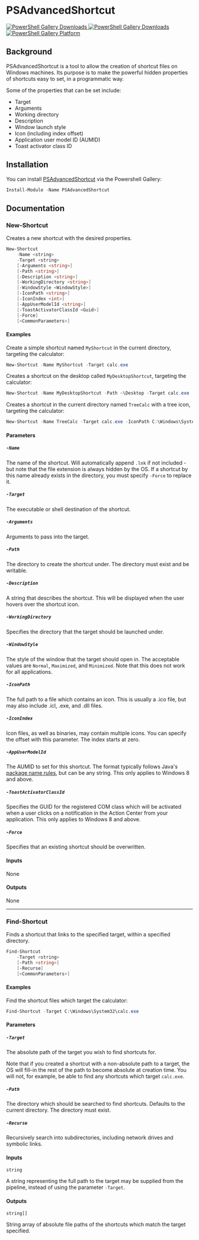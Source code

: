 # PSAdvancedShortcut

[![PowerShell Gallery Downloads](https://img.shields.io/powershellgallery/v/PSAdvancedShortcut?logo=powershell&logoColor=aaa&style=flat-square) ![PowerShell Gallery Downloads](https://img.shields.io/powershellgallery/dt/PSAdvancedShortcut?logo=powershell&logoColor=aaa&style=flat-square) ![PowerShell Gallery Platform](https://img.shields.io/powershellgallery/p/PSAdvancedShortcut?logo=powershell&logoColor=aaa&style=flat-square)](https://www.powershellgallery.com/packages/PSAdvancedShortcut)

## Background

PSAdvancedShortcut is a tool to allow the creation of shortcut files on Windows machines. Its purpose is to make the powerful hidden properties of shortcuts easy to set, in a programmatic way.

Some of the properties that can be set include:

- Target
- Arguments
- Working directory
- Description
- Window launch style
- Icon (including index offset)
- Application user model ID (AUMID)
- Toast activator class ID

## Installation

You can install [PSAdvancedShortcut](https://www.powershellgallery.com/packages/PSAdvancedShortcut) via the Powershell Gallery:

```powershell
Install-Module -Name PSAdvancedShortcut
```

## Documentation

### New-Shortcut

Creates a new shortcut with the desired properties.

```powershell
New-Shortcut
    -Name <string>
    -Target <string>
    [-Arguments <string>]
    [-Path <string>]
    [-Description <string>]
    [-WorkingDirectory <string>]
    [-WindowStyle <WindowStyle>]
    [-IconPath <string>]
    [-IconIndex <int>]
    [-AppUserModelId <string>]
    [-ToastActivatorClassId <Guid>]
    [-Force]
    [<CommonParameters>]
```

#### Examples

Create a simple shortcut named `MyShortcut` in the current directory, targeting the calculator:
```powershell
New-Shortcut -Name MyShortcut -Target calc.exe
```

Creates a shortcut on the desktop called `MyDesktopShortcut`, targeting the calculator:
```powershell
New-Shortcut -Name MyDesktopShortcut -Path ~\Desktop -Target calc.exe
```

Creates a shortcut in the current directory named `TreeCalc` with a tree icon, targeting the calculator:
```powershell
New-Shortcut -Name TreeCalc -Target calc.exe -IconPath C:\Windows\System32\SHELL32.dll -IconIndex 41
```

#### Parameters

##### `-Name`
The name of the shortcut. Will automatically append `.lnk` if not included - but note that the file extension is always hidden by the OS. If a shortcut by this name already exists in the directory, you must specify `-Force` to replace it.

##### `-Target`
The executable or shell destination of the shortcut.

##### `-Arguments`
Arguments to pass into the target.

##### `-Path`
The directory to create the shortcut under. The directory must exist and be writable.

##### `-Description`
A string that describes the shortcut. This will be displayed when the user hovers over the shortcut icon.

##### `-WorkingDirectory`
Specifies the directory that the target should be launched under.

##### `-WindowStyle`
The style of the window that the target should open in. The acceptable values are `Normal`, `Maximized`, and `Minimized`. Note that this does not work for all applications.

##### `-IconPath`
The full path to a file which contains an icon. This is usually a .ico file, but may also include .icl, .exe, and .dll files.

##### `-IconIndex`
Icon files, as well as binaries, may contain multiple icons. You can specify the offset with this parameter. The index starts at zero.

##### `-AppUserModelId`
The AUMID to set for this shortcut. The format typically follows Java's [package name rules](https://docs.oracle.com/javase/specs/jls/se6/html/packages.html#7.7), but can be any string. This only applies to Windows 8 and above.

##### `-ToastActivatorClassId`
Specifies the GUID for the registered COM class which will be activated when a user clicks on a notification in the Action Center from your application. This only applies to Windows 8 and above.

##### `-Force`
Specifies that an existing shortcut should be overwritten.

#### Inputs

None

#### Outputs

None

---

### Find-Shortcut

Finds a shortcut that links to the specified target, within a specified directory.

```powershell
Find-Shortcut
    -Target <string>
    [-Path <string>]
    [-Recurse]
    [<CommonParameters>]
```

#### Examples

Find the shortcut files which target the calculator:
```powershell
Find-Shortcut -Target C:\Windows\System32\calc.exe
```

#### Parameters

##### `-Target`
The absolute path of the target you wish to find shortcuts for.

Note that if you created a shortcut with a non-absolute path to a target, the OS will fill-in the rest of the path to become absolute at creation time. You will not, for example, be able to find any shortcuts which target `calc.exe`.

##### `-Path`
The directory which should be searched to find shortcuts. Defaults to the current directory. The directory must exist.

##### `-Recurse`
Recursively search into subdirectories, including network drives and symbolic links.

#### Inputs
`string`

A string representing the full path to the target may be supplied from the pipeline, instead of using the parameter `-Target`.

#### Outputs
`string[]`

String array of absolute file paths of the shortcuts which match the target specified.